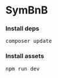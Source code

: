 # SymBnB

<h3>Install deps</h3>
<pre>composer update</pre>

<h3> Install assets </h3>
<pre>npm run dev</pre>
